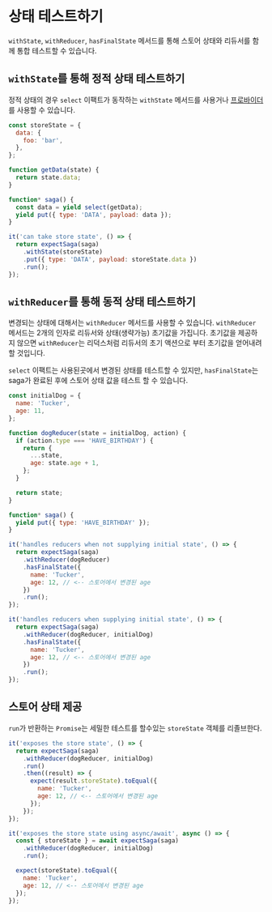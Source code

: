 # 상태 테스트하기

`withState`, `withReducer`, `hasFinalState` 메서드를 통해 스토어 상태와 리듀서를
함께 통합 테스트할 수 있습니다.
<!-- You can test your saga's integration with your reducer and store state via the
`withState`, `withReducer`, and `hasFinalState` methods. -->

## `withState`를 통해 정적 상태 테스트하기

정적 상태의 경우 `select` 이팩트가 동작하는 `withState` 메서드를 사용거나
[프로바이더](/integration-testing/mocking/README.md)를 사용할 수 있습니다.
<!-- For static state, you can just use the `withState` method to allow `select`
effects to work. You can also use
[providers](/integration-testing/mocking/README.md) for this. -->

```js
const storeState = {
  data: {
    foo: 'bar',
  },
};

function getData(state) {
  return state.data;
}

function* saga() {
  const data = yield select(getData);
  yield put({ type: 'DATA', payload: data });
}

it('can take store state', () => {
  return expectSaga(saga)
    .withState(storeState)
    .put({ type: 'DATA', payload: storeState.data })
    .run();
});
```

## `withReducer`를 통해 동적 상태 테스트하기

변경되는 상태에 대해서는 `withReducer` 메서드를 사용할 수 있습니다. `withReducer` 메서드는
2개의 인자로 리듀서와 상태(생략가능) 초기값을 가집니다. 초기값을 제공하지 않으면 `withReducer`는
리덕스처럼 리듀서의 초기 액션으로 부터 초기값을 얻어내려 할 것입니다.
<!-- For state that might change, you can use the `withReducer` method. It takes two
arguments: your reducer and optional initial state. If you don't supply the
initial state, then `withReducer` will extract it by passing an initial action
into your reducer like Redux. -->

`select` 이팩트는 사용된곳에서 변경된 상태를 테스트할 수 있지만, `hasFinalState`는 saga가 완료된
후에 스토어 상태 값을 테스트 할 수 있습니다.

<!-- Any `select` effects will reflect state changes where appropriate. More
importantly, you can test your store state after the saga completes via
`hasFinalState`. -->

```js
const initialDog = {
  name: 'Tucker',
  age: 11,
};

function dogReducer(state = initialDog, action) {
  if (action.type === 'HAVE_BIRTHDAY') {
    return {
      ...state,
      age: state.age + 1,
    };
  }

  return state;
}

function* saga() {
  yield put({ type: 'HAVE_BIRTHDAY' });
}

it('handles reducers when not supplying initial state', () => {
  return expectSaga(saga)
    .withReducer(dogReducer)
    .hasFinalState({
      name: 'Tucker',
      age: 12, // <-- 스토어에서 변경된 age
    })
    .run();
});

it('handles reducers when supplying initial state', () => {
  return expectSaga(saga)
    .withReducer(dogReducer, initialDog)
    .hasFinalState({
      name: 'Tucker',
      age: 12, // <-- 스토어에서 변경된 age
    })
    .run();
});
```

## 스토어 상태 제공

`run`가 반환하는 `Promise`는 세밀한 테스트를 할수있는 `storeState` 객체를 리졸브한다.
<!-- The `Promise` returned from `run` resolves with a `storeState` object that you
can inspect for more fine-grained testing. -->

```js
it('exposes the store state', () => {
  return expectSaga(saga)
    .withReducer(dogReducer, initialDog)
    .run()
    .then((result) => {
      expect(result.storeState).toEqual({
        name: 'Tucker',
        age: 12, // <-- 스토어에서 변경된 age
      });
    });
});

it('exposes the store state using async/await', async () => {
  const { storeState } = await expectSaga(saga)
    .withReducer(dogReducer, initialDog)
    .run();

  expect(storeState).toEqual({
    name: 'Tucker',
    age: 12, // <-- 스토어에서 변경된 age
  });
});
```
